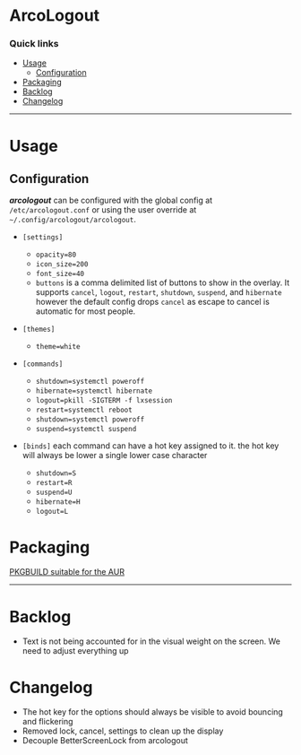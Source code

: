 # ArcoLogout

### Quick links
* [Usage](#usage)
  * [Configuration](#configuration)
* [Packaging](#packaging)
* [Backlog](#backlog)
* [Changelog](#changelog)

---

# Usage <a name="usage"/></a>

## Configuration <a name="configuration"/></a>
***arcologout*** can be configured with the global config at `/etc/arcologout.conf` or using the user
override at `~/.config/arcologout/arcologout`.

* `[settings]`
  * `opacity=80`
  * `icon_size=200`
  * `font_size=40`
  * `buttons` is a comma delimited list of buttons to show in the overlay. It supports `cancel`,
  `logout`, `restart`, `shutdown`, `suspend`, and `hibernate` however the default config drops
  `cancel` as escape to cancel is automatic for most people.

* `[themes]`
  * `theme=white`

* `[commands]`
  * `shutdown=systemctl poweroff`
  * `hibernate=systemctl hibernate`
  * `logout=pkill -SIGTERM -f lxsession`
  * `restart=systemctl reboot`
  * `shutdown=systemctl poweroff`
  * `suspend=systemctl suspend`

* `[binds]` each command can have a hot key assigned to it. the hot key will always be lower a single
lower case character
  * `shutdown=S`
  * `restart=R`
  * `suspend=U`
  * `hibernate=H`
  * `logout=L`

# Packaging <a name="packaging"/></a>
[PKGBUILD suitable for the AUR](https://github.com/phR0ze/cyberlinux-aur/tree/master/arcologout)

---

# Backlog <a name="backlog"/></a>
* Text is not being accounted for in the visual weight on the screen. We need to adjust everything up

# Changelog <a name="changelog"/></a>
* The hot key for the options should always be visible to avoid bouncing and flickering
* Removed lock, cancel, settings to clean up the display
* Decouple BetterScreenLock from arcologout

